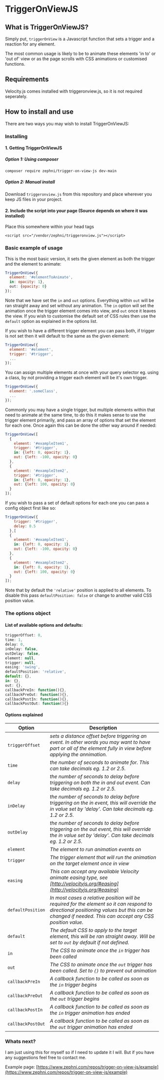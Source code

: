 # TriggerOnViewJS

## What is TriggerOnViewJS?
Simply put, `triggerOnView` is a Javascript function that sets a trigger and a reaction for any element.

The most common usage is likely to be to animate these elements 'in to' or 'out of' view or as the page scrolls with CSS animations or customised functions.

## Requirements
Velocity.js comes installed with triggeronview.js, so it is not required seperately.

## How to install and use

There are two ways you may wish to install TriggerOnViewJS:

### Installing

#### 1. Getting TriggerOnViewJS
##### Option 1: Using composer
`composer require zephni/trigger-on-view-js dev-main`

##### Option 2: Manual install
Download `triggeronview.js` from this repository and place wherever you keep JS files in your project.


#### 2. Include the script into your page (Source depends on where it was installed)
Place this somewhere within your head tags

`<script src="/vendor/zephni/triggeronview.js"></script>`

### Basic example of usage

This is the most basic version, it sets the given element as both the trigger and the element to animate:

```javascript
TriggerOnView({
  element: '#elementToAnimate',
  in: opacity: 1},
  out: {opacity: 0}
});
```

Note that we have set the `in` and `out` options. Everything within `out` will be ran straight away and set without any animation. The `in` option will set the animation once the trigger element comes into view, and `out` once it leaves the view. If you wish to customise the default set of CSS rules then use the `default` option as explained in the options list.

If you wish to have a different trigger element you can pass both, if trigger is not set then it will default to the same as the given element:

```javascript
TriggerOnView({
  element: '#element',
  trigger: '#trigger',
  ...
});
```

You can assign multiple elements at once with your query selector eg. using a class, by not providing a trigger each element will be it's own trigger.

```javascript
TriggerOnView({
  element: '.someClass',
  ...
});
```
Commonly you may have a single trigger, but multiple elements within that need to animate at the same time, to do this it makes sense to use the trigger element primarily, and pass an array of options that set the element for each one. Once again this can be done the other way around if needed:

```javascript
TriggerOnView([
  {
    element: '#exampleItem1',
    trigger: '#trigger',
    in: {left: 0, opacity: 1},
    out: {left: -100, opacity: 0}
  },
  {
    element: '#exampleItem2',
    trigger: '#trigger',
    in: {left: 0, opacity: 1},
    out: {left: 100, opacity: 0}
  }
]);
```

If you wish to pass a set of default options for each one you can pass a config object first like so:

```javascript
TriggerOnView({
    trigger: '#trigger',
    delay: 0.5
  },[
  {
    element: '#exampleItem1',
    in: {left: 0, opacity: 1},
    out: {left: -100, opacity: 0}
  },
  {
    element: '#exampleItem2',
    in: {left: 0, opacity: 1},
    out: {left: 100, opacity: 0}
  }
]);
```

Note that by default the `'relative'` position is applied to all elements. To disable this pass `defaultPosition: false` or change to another valid CSS position value.

### The options object

#### List of available options and defaults:

```javascript
triggerOffset: 0,
time: 1,
delay: 0,
inDelay: false,
outDelay: false,
element: null,
trigger: null,
easing: 'swing',
defaultPosition: 'relative',
default: {},
in: {},
out: {},
callbackPreIn: function(){},
callbackPreOut: function(){},
callbackPostIn: function(){},
callbackPostOut: function(){}
```

#### Options explained 

| Option                           | Description    |
| -------------------------------- | -------------- |
| `triggerOffset`                | *sets a distance offset before triggering an event. In other words you may want to have part or all of the element fully in view before applying the annimation.* |
| `time`                         | *the number of seconds to animate for. This can take decimals eg. 1.2 or 2.5.* |
| `delay`                        | *the number of seconds to delay before triggering on both the in and out event. Can take decimals eg. 1.2 or 2.5.* |
| `inDelay`                      | *the number of seconds to delay before triggering on the in event, this will override the in value set by 'delay'. Can take decimals eg. 1.2 or 2.5.* |
| `outDelay`                      | *the number of seconds to delay before triggering on the out event, this will override the in value set by 'delay'. Can take decimals eg. 1.2 or 2.5.* |
| `element`                      | *The element to run animation events on* |
| `trigger`                      | *The trigger element that will run the animation on the target element once in view* |
| `easing`                       | *This can accept any available Velocity animate easing type, see [http://velocityjs.org/#easing](http://velocityjs.org/#easing)* |
| `defaultPosition`              | *In most cases a relative position will be required for the element so it can respond to directional positioning values but this can be changed if needed. This can accept any CSS position value.* |
| `default`                      | *The default CSS to apply to the target element, this will be ran straight away. Will be set to `out` by default if not defined.* |
| `in`                           | *The CSS to animate once the `in` trigger has been called* |
| `out`                          | *The CSS to animate once the `out` trigger has been called. Set to `{}` to prevent out animation* |
| `callbackPreIn`                | *A callback function to be called as soon as the `in` trigger begins* |
| `callbackPreOut`               | *A callback function to be called as soon as the `out` trigger begins* |
| `callbackPostIn`               | *A callback function to be called as soon as the `in` trigger animation has ended* |
| `callbackPostOut`              | *A callback function to be called as soon as the `out` trigger animation has ended* |

### Whats next?

I am just using this for myself so if I need to update it I will. But if you have any suggestions feel free to contact me.

Example page: [https://www.zephni.com/repos/trigger-on-view-js/example](https://www.zephni.com/repos/trigger-on-view-js/example)